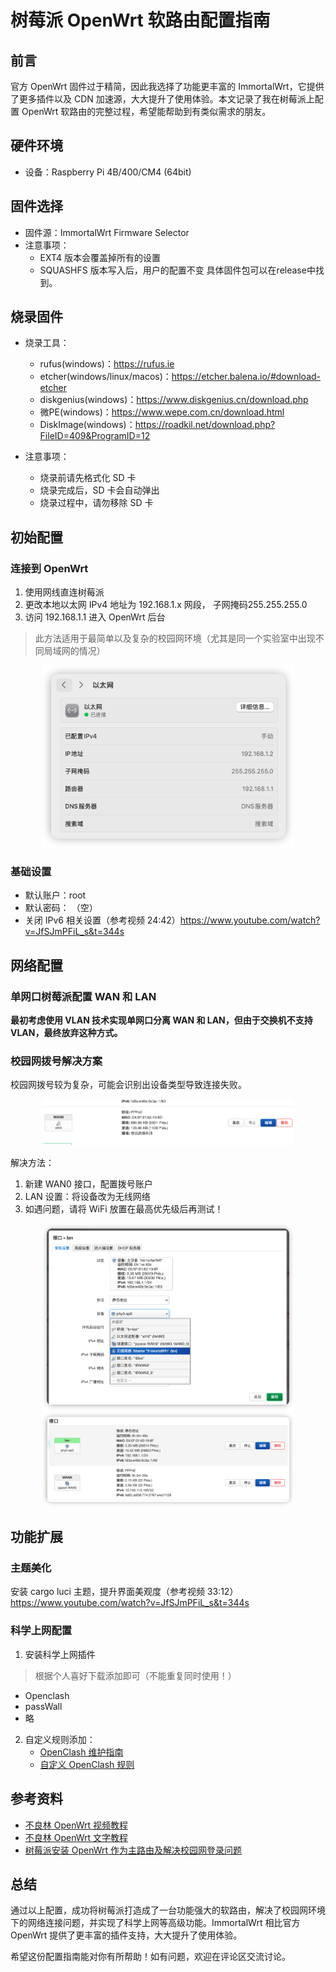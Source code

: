 # 树莓派 OpenWrt 软路由配置指南

## 前言

官方 OpenWrt 固件过于精简，因此我选择了功能更丰富的 ImmortalWrt，它提供了更多插件以及 CDN 加速源，大大提升了使用体验。本文记录了我在树莓派上配置 OpenWrt 软路由的完整过程，希望能帮助到有类似需求的朋友。

## 硬件环境

- 设备：Raspberry Pi 4B/400/CM4 (64bit)

## 固件选择

- 固件源：ImmortalWrt Firmware Selector
- 注意事项：
  - EXT4 版本会覆盖掉所有的设置
  - SQUASHFS 版本写入后，用户的配置不变
具体固件包可以在release中找到。

## 烧录固件
- 烧录工具：
    - rufus(windows)：https://rufus.ie
    - etcher(windows/linux/macos)：https://etcher.balena.io/#download-etcher
    - diskgenius(windows)：https://www.diskgenius.cn/download.php
    - 微PE(windows)：https://www.wepe.com.cn/download.html
    - DiskImage(windows)：https://roadkil.net/download.php?FileID=409&ProgramID=12

- 注意事项：
  - 烧录前请先格式化 SD 卡
  - 烧录完成后，SD 卡会自动弹出
  - 烧录过程中，请勿移除 SD 卡

## 初始配置

### 连接到 OpenWrt

1. 使用网线直连树莓派
2. 更改本地以太网 IPv4 地址为 192.168.1.x 网段， 子网掩码255.255.255.0
3. 访问 192.168.1.1 进入 OpenWrt 后台

> 此方法适用于最简单以及复杂的校园网环境（尤其是同一个实验室中出现不同局域网的情况）

<div align="center">
  <img src="figures/连接openwrt配置图.png" width="80%" />
</div>

### 基础设置

- 默认账户：root
- 默认密码：  （空）
- 关闭 IPv6 相关设置（参考视频 24:42）https://www.youtube.com/watch?v=JfSJmPFiL_s&t=344s

## 网络配置

### 单网口树莓派配置 WAN 和 LAN

<strong> 最初考虑使用 VLAN 技术实现单网口分离 WAN 和 LAN，但由于交换机不支持 VLAN，最终放弃这种方式。 </strong>

### 校园网拨号解决方案

校园网拨号较为复杂，可能会识别出设备类型导致连接失败。

<div align="center">
  <img src="figures/拨号出错图.png" width="80%" />
</div>

解决方法：

1. 新建 WAN0 接口，配置拨号账户
2. LAN 设置：将设备改为无线网络
3. 如遇问题，请将 WiFi 放置在最高优先级后再测试！

<div align="center">
  <img src="figures/拨号上网.png" width="80%" />
</div>

<div align="center">
  <img src="figures/拨号成功.png" width="80%" />
</div>

## 功能扩展

### 主题美化

安装 cargo luci 主题，提升界面美观度（参考视频 33:12）https://www.youtube.com/watch?v=JfSJmPFiL_s&t=344s 

### 科学上网配置

1. 安装科学上网插件
> 根据个人喜好下载添加即可（不能重复同时使用！）
- Openclash
- passWall
- 略

2. 自定义规则添加：
   - [OpenClash 维护指南](https://blog.dreamtobe.cn/openclash_maintain/)
   - [自定义 OpenClash 规则](https://github.com/Aethersailor/Custom_OpenClash_Rules)

## 参考资料

- [不良林 OpenWrt 视频教程](https://www.youtube.com/watch?v=JfSJmPFiL_s)
- [不良林 OpenWrt 文字教程](https://bulianglin.com/archives/openwrt.html)
- [树莓派安装 OpenWrt 作为主路由及解决校园网登录问题](https://www.bilibili.com/video/xxx)

## 总结

通过以上配置，成功将树莓派打造成了一台功能强大的软路由，解决了校园网环境下的网络连接问题，并实现了科学上网等高级功能。ImmortalWrt 相比官方 OpenWrt 提供了更丰富的插件支持，大大提升了使用体验。

希望这份配置指南能对你有所帮助！如有问题，欢迎在评论区交流讨论。